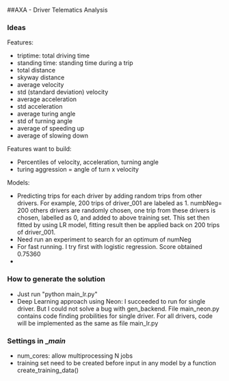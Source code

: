 ##AXA - Driver Telematics Analysis

### Ideas

Features:
* triptime: total driving time
* standing time: standing time during a trip
* total distance
* skyway distance
* average velocity
* std (standard deviation) velocity
* average acceleration
* std acceleration
* average turing angle
* std of turning angle
* average of speeding up
* average of slowing down

Features want to build:
* Percentiles of velocity, acceleration, turning angle
* turing aggression = angle of turn x velocity


Models: 

* Predicting trips for each driver by adding random trips from other drivers.
For example, 200 trips of driver_001 are labeled as 1. numbNeg= 200 others drivers
are randomly chosen, one trip from these drivers is chosen, labelled as 0, and added to
above training set. This set then fitted by using LR model, fitting result then be 
applied back on 200 trips of driver_001. 
* Need run an experiment to search for an optimum  of numNeg
* For fast running. I try first with logistic regression. Score obtained 0.75360
*   

### How to generate the solution
* Just run "python main_lr.py"
* Deep Learning approach using Neon: I succeeded to run for single driver. But I could 
not solve a bug with gen_backend. File main_neon.py contains code finding probilities 
for single driver. For all drivers, code will be implemented as the same as file main_lr.py

### Settings in __main_
* num_cores: allow multiprocessing N jobs
* training set need to be created before input in any model by a function 
create_training_data()
